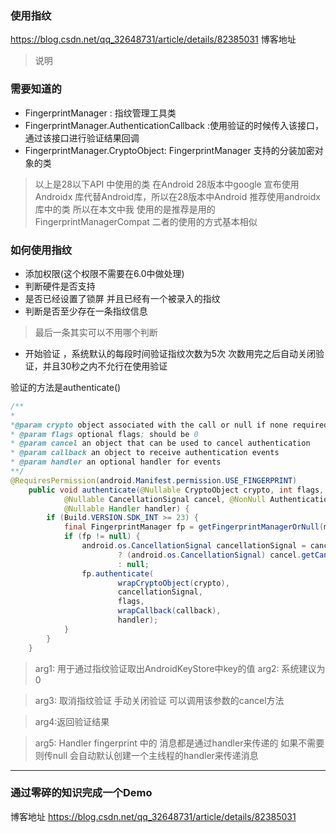 ### 使用指纹
https://blog.csdn.net/qq_32648731/article/details/82385031 博客地址
> 说明

### 需要知道的

- FingerprintManager : 指纹管理工具类
- FingerprintManager.AuthenticationCallback :使用验证的时候传入该接口，通过该接口进行验证结果回调
- FingerprintManager.CryptoObject: FingerprintManager 支持的分装加密对象的类

> 以上是28以下API 中使用的类 在Android 28版本中google 宣布使用Androidx 库代替Android库，所以在28版本中Android 推荐使用androidx库中的类 所以在本文中我 使用的是推荐是用的FingerprintManagerCompat 二者的使用的方式基本相似

### 如何使用指纹

- 添加权限(这个权限不需要在6.0中做处理)
- 判断硬件是否支持
- 是否已经设置了锁屏 并且已经有一个被录入的指纹
- 判断是否至少存在一条指纹信息

> 最后一条其实可以不用哪个判断

- 开始验证 ，系统默认的每段时间验证指纹次数为5次 次数用完之后自动关闭验证，并且30秒之内不允行在使用验证

验证的方法是authenticate()
```java
/**
*
*@param crypto object associated with the call or null if none required.
* @param flags optional flags; should be 0
* @param cancel an object that can be used to cancel authentication
* @param callback an object to receive authentication events
* @param handler an optional handler for events
**/
@RequiresPermission(android.Manifest.permission.USE_FINGERPRINT)
    public void authenticate(@Nullable CryptoObject crypto, int flags,
            @Nullable CancellationSignal cancel, @NonNull AuthenticationCallback callback,
            @Nullable Handler handler) {
        if (Build.VERSION.SDK_INT >= 23) {
            final FingerprintManager fp = getFingerprintManagerOrNull(mContext);
            if (fp != null) {
                android.os.CancellationSignal cancellationSignal = cancel != null
                        ? (android.os.CancellationSignal) cancel.getCancellationSignalObject()
                        : null;
                fp.authenticate(
                        wrapCryptoObject(crypto),
                        cancellationSignal,
                        flags,
                        wrapCallback(callback),
                        handler);
            }
        }
    }

```

> arg1: 用于通过指纹验证取出AndroidKeyStore中key的值
arg2: 系统建议为0 

>arg3: 取消指纹验证 手动关闭验证 可以调用该参数的cancel方法

> arg4:返回验证结果

>arg5: Handler fingerprint 中的
消息都是通过handler来传递的 如果不需要则传null 会自动默认创建一个主线程的handler来传递消息

---

### 通过零碎的知识完成一个Demo 


博客地址 https://blog.csdn.net/qq_32648731/article/details/82385031


